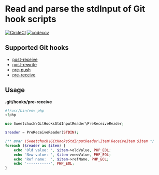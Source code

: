 # Read and parse the stdInput of Git hook scripts

[![CircleCI](https://circleci.com/gh/Sweetchuck/git-hooks-stdinput-reader.svg?style=svg)](https://circleci.com/gh/Sweetchuck/git-hooks-stdinput-reader)
[![codecov](https://codecov.io/gh/Sweetchuck/git-hooks-stdinput-reader/branch/master/graph/badge.svg)](https://codecov.io/gh/Sweetchuck/git-hooks-stdinput-reader)


## Supported Git hooks

* [post-receive](https://git-scm.com/docs/githooks#post-receive)
* [post-rewrite](https://git-scm.com/docs/githooks#_post_rewrite)
* [pre-push](https://git-scm.com/docs/githooks#_pre_push)
* [pre-receive](https://git-scm.com/docs/githooks#pre-receive)


## Usage

**.git/hooks/pre-receive**
```php
#!/usr/bin/env php
<?php

use Sweetchuck\GitHooksStdInputReader\PreReceiveReader;

$reader = PreReceiveReader(STDIN);

/** @var \Sweetchuck\GitHooksStdInputReader\Item\ReceiveItem $item */ 
foreach ($reader as $item) {
    echo 'Old value: ', $item->oldValue, PHP_EOL;
    echo 'New value: ', $item->newValue, PHP_EOL;
    echo 'Ref name:  ', $item->refName, PHP_EOL;
    echo '-----------', PHP_EOL;
}
```
